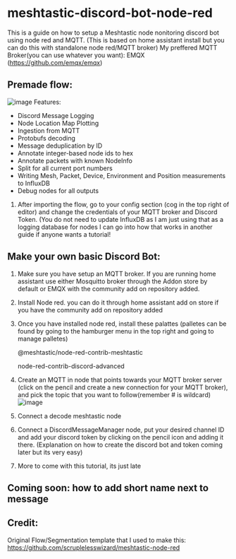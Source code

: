# meshtastic-discord-bot-node-red
This is a guide on how to setup a Meshtastic node nonitoring discord bot using node red and MQTT. 
(This is based on home assistant install but you can do this with standalone node red/MQTT broker)
My preffered MQTT Broker(you can use whatever you want): EMQX (https://github.com/emqx/emqx) 
## Premade flow: 
![image](https://github.com/l3gitpanda/meshtastic-discord-bot-node-red/assets/12003346/8895b658-5af2-4c9a-8211-bf7273b3275e)
Features:
- Discord Message Logging
- Node Location Map Plotting
- Ingestion from MQTT
- Protobufs decoding
- Message deduplication by ID
- Annotate integer-based node ids to hex
- Annotate packets with known NodeInfo
- Split for all current port numbers
- Writing Mesh, Packet, Device, Environment and Position measurements to InfluxDB
- Debug nodes for all outputs
  

1. After importing the flow, go to your config section (cog in the top right of editor) and change the credentials of your MQTT broker and Discord Token. (You do not need to update InfluxDB as I am just using that as a logging database for nodes I can go into how that works in another guide if anyone wants a tutorial!


## Make your own basic Discord Bot:
1. Make sure you have setup an MQTT broker. If you are running home assistant use either Mosquitto broker through the Addon store by default or EMQX with the community add on repository added. 
2. Install Node red. you can do it through home assistant add on store if you have the community add on repository added
3. Once you have installed node red, install these palattes (palletes can be found by going to the hamburger menu in the top right and going to manage palletes)

   @meshtastic/node-red-contrib-meshtastic

    node-red-contrib-discord-advanced
   
5. Create an MQTT in node that points towards your MQTT broker server (click on the pencil and create a new connection for your MQTT broker), and pick the topic that you want to follow(remember # is wildcard) ![image](https://github.com/l3gitpanda/meshtastic-discord-bot-node-red/assets/12003346/71ab1719-6c8a-4c5b-9ef3-d4fe71b9e9f1)
6. Connect a decode meshtastic node
7. Connect a DiscordMessageManager node, put your desired channel ID and add your discord token by clicking on the pencil icon and adding it there. (Explanation on how to create the discord bot and token coming later but its very easy)
8. More to come with this tutorial, its just late

## Coming soon: how to add short name next to message

## Credit:
Original Flow/Segmentation template that I used to make this: https://github.com/scruplelesswizard/meshtastic-node-red
